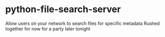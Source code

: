 # python-file-search-server
Allow users on your network to search files for specific metadata
Rushed together for now for a party later tonight

